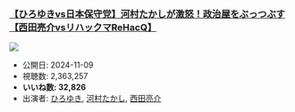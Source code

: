 ### [【ひろゆきvs日本保守党】河村たかしが激怒！政治屋をぶっつぶす【西田亮介vsリハックマReHacQ】](https://www.youtube.com/watch?v=0ecD5gpE0i8)
[![](https://img.youtube.com/vi/0ecD5gpE0i8/sddefault.jpg)](https://www.youtube.com/watch?v=0ecD5gpE0i8)
-   公開日: 2024-11-09
-   視聴数: 2,363,257
-   **いいね数: 32,826**
-   出演者: [ひろゆき](/rehacq_fan/people/ひろゆき "wikilink"), [河村たかし](/rehacq_fan/people/河村たかし "wikilink"), [西田亮介](/rehacq_fan/people/西田亮介 "wikilink")
